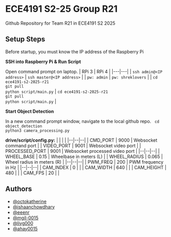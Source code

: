 
# ECE4191 S2-25 Group R21
Github Repository for Team R21 in ECE4191 S2 2025

## Setup Steps
Before startup, you must know the IP address of the Raspberry Pi

**SSH into Raspberry Pi & Run Script**

Open command prompt on laptop. 
| RPi 3  |  RPi 4 |
|---|---|
| `ssh admin@<IP address>`  |  `ssh master@<IP address>` |
| `pw: admin`  |  `pw: shreklovers` |
| `cd ece4191-s2-2025-r21`<br>`git pull`<br>`python script/main.py`  |  `cd ece4191-s2-2025-r21`<br>`git pull`<br>`python script/main.py` |

**Start Object Detection**

In a new command prompt window, navigate to the local github repo.
`
cd object_detection`<br>`
python3 camera_processing.py
`

**drive/script/config.py:**
|  |  |  |
|--|--|--|
| CMD_PORT | 9000 | Websocket command port |
| VIDEO_PORT | 9001 | Websocket video port |
| PROCESSED_PORT | 9001 | Websocket processed video port |
|--|--|--|
| WHEEL_BASE | 0.15 | Wheelbase in meters (L) |
| WHEEL_RADIUS | 0.065 | Wheel radius in meters (R) |
|--|--|--|
| PWM_FREQ | 200 | PWM frequency in Hz |
|--|--|--|
| CAM_INDEX | 0 |  |
| CAM_WIDTH | 640 |  |
| CAM_HEIGHT | 480 |  |
| CAM_FPS | 20 |  |


## Authors

- [@octokatherine](https://github.com/JaidenMcD)
- [@ishaanchowdhary](https://github.com/ishaanchowdhary)
- [@eeenr](https://github.com/eeenr)
- [@mgil-0015](https://github.com/mgil-0015)
- [@livg000](https://github.com/livg000)
- [@ahay0015](https://github.com/ahay0015)




